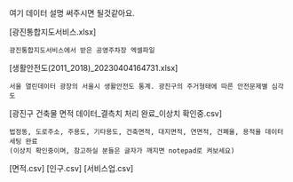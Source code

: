 여기 데이터 설명 써주시면 될것같아요.

[광진통합지도서비스.xlsx]

    광진통합지도서비스에서 받은 공영주차장 엑셀파일

[생활안전도(2011_2018)_20230404164731.xlsx]

    서울 열린데이터 광장의 서울시 생활안전도 통계. 광진구의 주거형태에 따른 안전문제별 심각도
    
[광진구 건축물 면적 데이터_결측치 처리 완료_이상치 확인중.csv]
    
    법정동, 도로주소, 주용도, 기타용도, 건축면적, 대지면적, 연면적, 건폐율, 용적율 데이터 세팅 완료
    (이상치 확인중이며, 참고하실 분들은 글자가 깨지면 notepad로 켜보세요)
    
[면적.csv]
[인구.csv]
[서비스업.csv]
    

